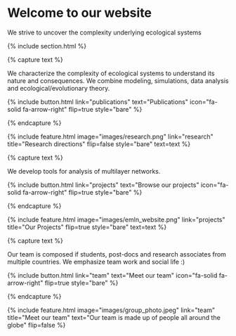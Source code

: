 ---
---

# Welcome to our website

We strive to uncover the complexity underlying ecological systems

{% include section.html %}

{% capture text %}

We characterize the complexity of ecological systems to understand its nature and consequences. We combine modeling, simulations, data analysis and ecological/evolutionary theory.

{%
  include button.html
  link="publications"
  text="Publications"
  icon="fa-solid fa-arrow-right"
  flip=true
  style="bare"
%}

{% endcapture %}

{%
  include feature.html
  image="images/research.png"
  link="research"
  title="Research directions"
  flip=false
  style="bare"
  text=text
%}


{% capture text %}

We develop tools for analysis of multilayer networks.

{%
  include button.html
  link="projects"
  text="Browse our projects"
  icon="fa-solid fa-arrow-right"
  flip=true
  style="bare"
%}

{% endcapture %}

{%
  include feature.html
  image="images/emln_website.png"
  link="projects"
  title="Our Projects"
  flip=true
  style="bare"
  text=text
%}


{% capture text %}

Our team is composed if students, post-docs and research associates from multiple countries. We emphasize team work and social life :)

{%
  include button.html
  link="team"
  text="Meet our team"
  icon="fa-solid fa-arrow-right"
  flip=true
  style="bare"
%}

{% endcapture %}

{%
  include feature.html
  image="images/group_photo.jpeg"
  link="team"
  title="Meet our team"
  text="Our team is made up of people all around the globe"
  flip=false
%}
